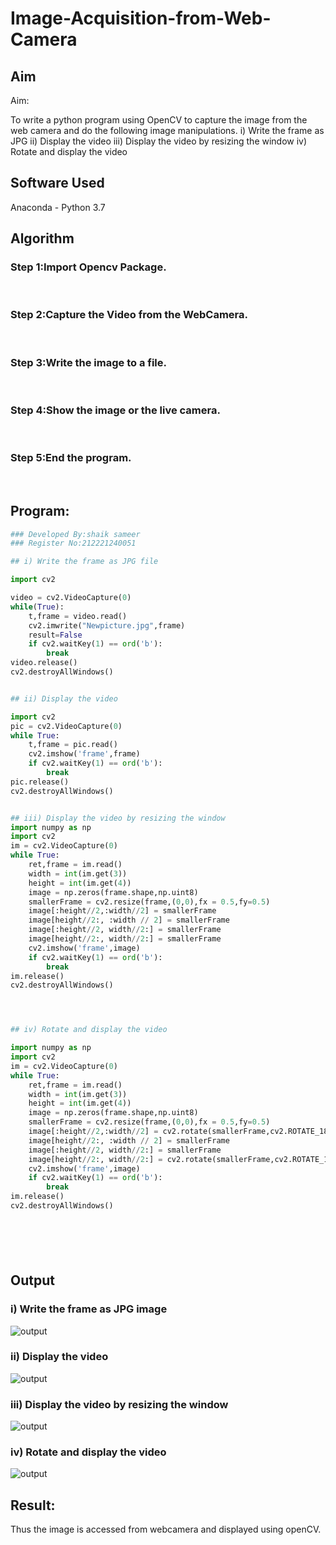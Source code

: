 # Image-Acquisition-from-Web-Camera
## Aim
 
Aim:
 
To write a python program using OpenCV to capture the image from the web camera and do the following image manipulations.
i) Write the frame as JPG 
ii) Display the video 
iii) Display the video by resizing the window
iv) Rotate and display the video

## Software Used
Anaconda - Python 3.7
## Algorithm
### Step 1:Import Opencv Package.
<br>

### Step 2:Capture the Video from the WebCamera.
<br>

### Step 3:Write the image to a file.
<br>

### Step 4:Show the image or the live camera.
<br>

### Step 5:End the program.
<br>

## Program:
``` Python
### Developed By:shaik sameer 
### Register No:212221240051

## i) Write the frame as JPG file

import cv2

video = cv2.VideoCapture(0)
while(True):
    t,frame = video.read()
    cv2.imwrite("Newpicture.jpg",frame)
    result=False
    if cv2.waitKey(1) == ord('b'):
        break
video.release()
cv2.destroyAllWindows()


## ii) Display the video

import cv2
pic = cv2.VideoCapture(0)
while True:
    t,frame = pic.read()
    cv2.imshow('frame',frame)
    if cv2.waitKey(1) == ord('b'):      
        break
pic.release()
cv2.destroyAllWindows()


## iii) Display the video by resizing the window
import numpy as np
import cv2
im = cv2.VideoCapture(0)
while True:
    ret,frame = im.read()
    width = int(im.get(3))
    height = int(im.get(4))
    image = np.zeros(frame.shape,np.uint8)
    smallerFrame = cv2.resize(frame,(0,0),fx = 0.5,fy=0.5)
    image[:height//2,:width//2] = smallerFrame
    image[height//2:, :width // 2] = smallerFrame
    image[:height//2, width//2:] = smallerFrame
    image[height//2:, width//2:] = smallerFrame
    cv2.imshow('frame',image)
    if cv2.waitKey(1) == ord('b'):
        break
im.release()
cv2.destroyAllWindows()




## iv) Rotate and display the video

import numpy as np
import cv2
im = cv2.VideoCapture(0)
while True:
    ret,frame = im.read()
    width = int(im.get(3))
    height = int(im.get(4))
    image = np.zeros(frame.shape,np.uint8)
    smallerFrame = cv2.resize(frame,(0,0),fx = 0.5,fy=0.5)
    image[:height//2,:width//2] = cv2.rotate(smallerFrame,cv2.ROTATE_180)
    image[height//2:, :width // 2] = smallerFrame
    image[:height//2, width//2:] = smallerFrame
    image[height//2:, width//2:] = cv2.rotate(smallerFrame,cv2.ROTATE_180)
    cv2.imshow('frame',image)
    if cv2.waitKey(1) == ord('b'):
        break
im.release()
cv2.destroyAllWindows()







```
## Output

### i) Write the frame as JPG image
![output](https://github.com/Shaik-sameer-AIML/Image-acquisition-from-web-camera/blob/main/a.JPG?raw=true)


### ii) Display the video
![output](https://github.com/Shaik-sameer-AIML/Image-acquisition-from-web-camera/blob/main/a2.JPG?raw=true)


### iii) Display the video by resizing the window
![output](https://github.com/Shaik-sameer-AIML/Image-acquisition-from-web-camera/blob/main/a3.JPG?raw=true)


### iv) Rotate and display the video
![output](https://github.com/Shaik-sameer-AIML/Image-acquisition-from-web-camera/blob/main/a4.JPG?raw=true)





## Result:
Thus the image is accessed from webcamera and displayed using openCV.
